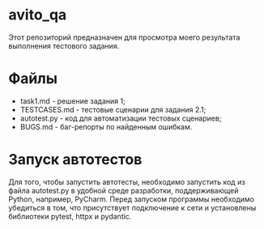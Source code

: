 # avito_qa
Этот репозиторий предназначен для просмотра моего результата выполнения тестового задания.

# Файлы
 - task1.md - решение задания 1;
 - TESTCASES.md - тестовые сценарии для задания 2.1;
 - autotest.py - код для автоматизации тестовых сценариев;
 - BUGS.md - баг-репорты по найденным ошибкам.

# Запуск автотестов
Для того, чтобы запустить автотесты, необходимо запустить код из файла autotest.py в удобной среде разработки, поддерживающей Python, например, PyCharm. Перед запуском программы необходимо убедиться в том, что присутствует подключение к сети и установлены библиотеки pytest, httpx и pydantic. 
